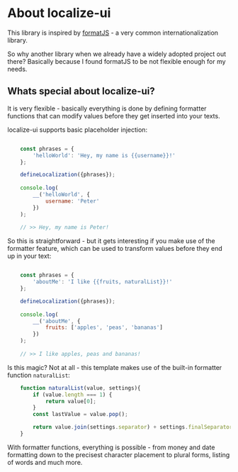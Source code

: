 About localize-ui
=================

This library is inspired by [formatJS](https://formatjs.io/) - a very common internationalization library.
 
So why another library when we already have a widely adopted project out there? Basically because
I found formatJS to be not flexible enough for my needs.

## Whats special about localize-ui?

It is very flexible - basically everything is done by defining
formatter functions that can modify values before they get inserted into your texts.

localize-ui supports basic placeholder injection:

````javascript

	const phrases = {
    	'helloWorld': 'Hey, my name is {{username}}!'
	};

	defineLocalization({phrases});
	
	console.log(
	    __('helloWorld', {
	    	username: 'Peter'
		})
	);
	
	// >> Hey, my name is Peter!

````

So this is straightforward - but it gets interesting if you make use
of the formatter feature, which can be used to transform values before
they end up in your text:

````javascript

	const phrases = {
    	'aboutMe': 'I like {{fruits, naturalList}}!'
	};

	defineLocalization({phrases});
	
	console.log(
	    __('aboutMe', {
	    	fruits: ['apples', 'peas', 'bananas']
		})
	);
	
	// >> I like apples, peas and bananas!

````

Is this magic? Not at all - this template makes use of the built-in
formatter function `naturalList`:

````javascript
	function naturalList(value, settings){
    	if (value.length === 1) {
			return value[0];
		}
		const lastValue = value.pop();

		return value.join(settings.separator) + settings.finalSeparator + lastValue;
	}
````

With formatter functions, everything is possible - from money and date
 formatting down to the precisest character placement to plural forms,
 listing of words and much more.